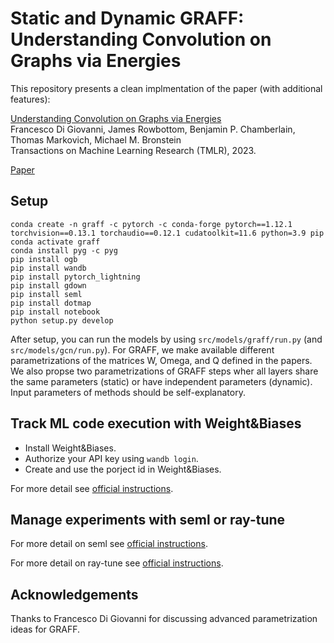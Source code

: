 # Static and Dynamic GRAFF: Understanding Convolution on Graphs via Energies

This repository presents a clean implmentation of the paper (with additional features):

[Understanding Convolution on Graphs via Energies](https://arxiv.org/pdf/2206.10991.pdf)<br>
Francesco Di Giovanni, James Rowbottom, Benjamin P. Chamberlain, Thomas Markovich, Michael M. Bronstein<br>
Transactions on Machine Learning Research  (TMLR), 2023.

[Paper](https://arxiv.org/pdf/2206.10991.pdf)

## Setup

```{bash}
conda create -n graff -c pytorch -c conda-forge pytorch==1.12.1 torchvision==0.13.1 torchaudio==0.12.1 cudatoolkit=11.6 python=3.9 pip
conda activate graff
conda install pyg -c pyg
pip install ogb
pip install wandb
pip install pytorch_lightning
pip install gdown
pip install seml
pip install dotmap
pip install notebook
python setup.py develop
```

After setup, you can run the models by using `src/models/graff/run.py` (and `src/models/gcn/run.py`). For GRAFF, we make available different parametrizations of the matrices W, Omega, and Q defined in the papers. We also propse two parametrizations of GRAFF steps wher all layers share the same parameters (static) or have independent parameters (dynamic). Input parameters of methods should be self-explanatory. 

## Track ML code execution with Weight&Biases

- Install Weight&Biases.
- Authorize your API key using `wandb login`.
- Create and use the porject id in Weight&Biases.

For more detail see [official instructions](https://wandb.ai/quickstart/pytorch).

## Manage experiments with seml or ray-tune

For more detail on seml see [official instructions](https://github.com/TUM-DAML/seml).

For more detail on ray-tune see [official instructions](https://docs.ray.io/en/latest/tune/index.html).

## Acknowledgements

Thanks to Francesco Di Giovanni for discussing advanced parametrization ideas for GRAFF.
